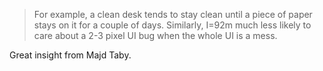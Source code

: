> For example, a clean desk tends to stay clean until a piece of paper stays on it for a couple of days. Similarly, I=92m much less likely to care about a 2-3 pixel UI bug when the whole UI is a mess.

Great insight from Majd Taby.
